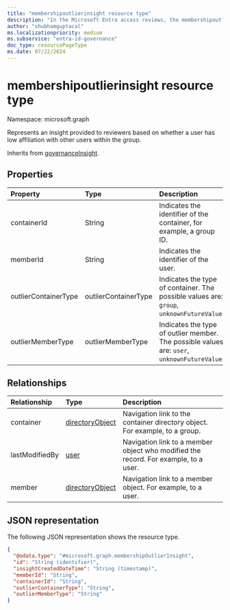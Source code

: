 ```yaml
---
title: "membershipoutlierinsight resource type"
description: "In the Microsoft Entra access reviews, the membershipoutlierinsight resource represents insights provided to reviewers based on whether a user has low affiliation with other users within the group."
author: "shubhamguptacal"
ms.localizationpriority: medium
ms.subservice: "entra-id-governance"
doc_type: resourcePageType
ms.date: 07/22/2024
---
```


# membershipoutlierinsight resource type

Namespace: microsoft.graph

Represents an insight provided to reviewers based on whether a user has low affiliation with other users within the group.

Inherits from [governanceInsight](governanceinsight.md).

## Properties
| Property    | Type   | Description |
| :---------------| :---------- | :---------- |
| containerId | String | Indicates the identifier of the container, for example, a group ID. |
| memberId | String | Indicates the identifier of the user. |
| outlierContainerType | outlierContainerType | Indicates the type of container. The possible values are: `group`, `unknownFutureValue`. |
| outlierMemberType | outlierMemberType | Indicates the type of outlier member. The possible values are: `user`, `unknownFutureValue`. |

## Relationships

|Relationship|Type|Description|
|:---|:---|:---|
|container|[directoryObject](../resources/directoryobject.md)| Navigation link to the container directory object. For example, to a group.|
|lastModifiedBy|[user](../resources/user.md)| Navigation link to a member object who modified the record. For example, to a user.|
|member|[directoryObject](../resources/directoryobject.md)| Navigation link to a member object. For example, to a user.|


## JSON representation
The following JSON representation shows the resource type.
<!-- {
  "blockType": "resource",
  "keyProperty": "id",
  "@odata.type": "microsoft.graph.membershipoutlierinsight",
  "baseType": "microsoft.graph.governanceInsight",
  "openType": false
}
-->
``` json
{
  "@odata.type": "#microsoft.graph.membershipOutlierInsight",
  "id": "String (identifier)",
  "insightCreatedDateTime": "String (timestamp)",
  "memberId": "String",
  "containerId": "String",
  "outlierContainerType": "String",
  "outlierMemberType": "String"
}
```

<!--
{
  "type": "#page.annotation",
  "description": "membershipoutlierinsight resource",
  "keywords": "",
  "section": "documentation",
  "tocPath": "",
  "suppressions": []
}
-->
